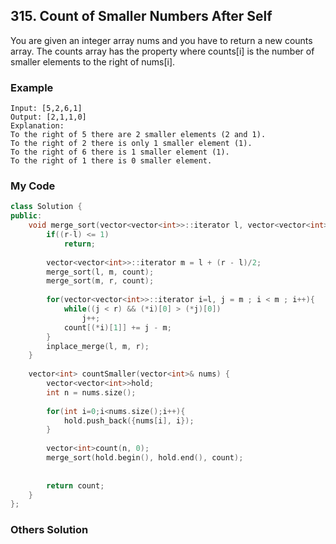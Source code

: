 ## 315. Count of Smaller Numbers After Self

You are given an integer array nums and you have to return a new counts array. The counts array has the property where counts[i] is the number of smaller elements to the right of nums[i].

### Example
```
Input: [5,2,6,1]
Output: [2,1,1,0] 
Explanation:
To the right of 5 there are 2 smaller elements (2 and 1).
To the right of 2 there is only 1 smaller element (1).
To the right of 6 there is 1 smaller element (1).
To the right of 1 there is 0 smaller element.
```

### My Code
```c++
class Solution {
public:
    void merge_sort(vector<vector<int>>::iterator l, vector<vector<int>>::iterator r, vector<int>&count){
        if((r-l) <= 1)
            return;
        
        vector<vector<int>>::iterator m = l + (r - l)/2;
        merge_sort(l, m, count);
        merge_sort(m, r, count);
        
        for(vector<vector<int>>::iterator i=l, j = m ; i < m ; i++){
            while((j < r) && (*i)[0] > (*j)[0])
                j++;
            count[(*i)[1]] += j - m;
        }
        inplace_merge(l, m, r);
    }
    
    vector<int> countSmaller(vector<int>& nums) {
        vector<vector<int>>hold;
        int n = nums.size();
        
        for(int i=0;i<nums.size();i++){
            hold.push_back({nums[i], i});
        }
        
        vector<int>count(n, 0);
        merge_sort(hold.begin(), hold.end(), count);
        
        
        return count;
    }
};
```


### Others Solution
```c++
```

